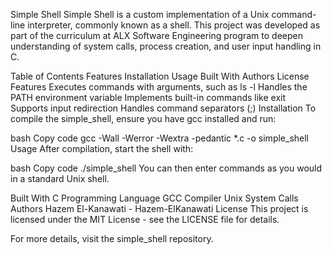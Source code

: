 Simple Shell
Simple Shell is a custom implementation of a Unix command-line interpreter, commonly known as a shell. This project was developed as part of the curriculum at ALX Software Engineering program to deepen understanding of system calls, process creation, and user input handling in C.

Table of Contents
Features
Installation
Usage
Built With
Authors
License
Features
Executes commands with arguments, such as ls -l
Handles the PATH environment variable
Implements built-in commands like exit
Supports input redirection
Handles command separators (;)
Installation
To compile the simple_shell, ensure you have gcc installed and run:

bash
Copy code
gcc -Wall -Werror -Wextra -pedantic *.c -o simple_shell
Usage
After compilation, start the shell with:

bash
Copy code
./simple_shell
You can then enter commands as you would in a standard Unix shell.

Built With
C Programming Language
GCC Compiler
Unix System Calls
Authors
Hazem El-Kanawati - Hazem-ElKanawati
License
This project is licensed under the MIT License - see the LICENSE file for details.

For more details, visit the simple_shell repository.
